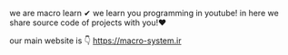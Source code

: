 we are macro learn ✔
we learn you programming in youtube!
in here we share source code of projects with you!❤

our main website is 👇
https://macro-system.ir
